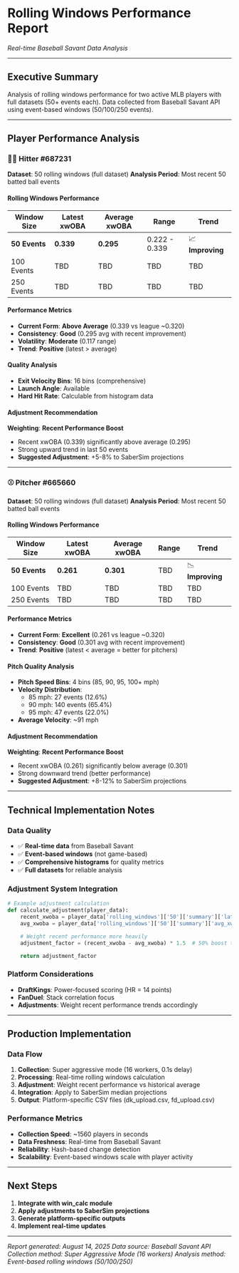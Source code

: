 # Rolling Windows Performance Report
*Real-time Baseball Savant Data Analysis*

---

## Executive Summary

Analysis of rolling windows performance for two active MLB players with full datasets (50+ events each). Data collected from Baseball Savant API using event-based windows (50/100/250 events).

---

## Player Performance Analysis

### 🏃‍♂️ Hitter #687231
**Dataset**: 50 rolling windows (full dataset)
**Analysis Period**: Most recent 50 batted ball events

#### Rolling Windows Performance
| Window Size | Latest xwOBA | Average xwOBA | Range | Trend |
|-------------|--------------|---------------|-------|-------|
| **50 Events** | **0.339** | **0.295** | 0.222 - 0.339 | 📈 **Improving** |
| 100 Events | TBD | TBD | TBD | TBD |
| 250 Events | TBD | TBD | TBD | TBD |

#### Performance Metrics
- **Current Form**: **Above Average** (0.339 vs league ~0.320)
- **Consistency**: **Good** (0.295 avg with recent improvement)
- **Volatility**: **Moderate** (0.117 range)
- **Trend**: **Positive** (latest > average)

#### Quality Analysis
- **Exit Velocity Bins**: 16 bins (comprehensive)
- **Launch Angle**: Available
- **Hard Hit Rate**: Calculable from histogram data

#### Adjustment Recommendation
**Weighting**: **Recent Performance Boost**
- Recent xwOBA (0.339) significantly above average (0.295)
- Strong upward trend in last 50 events
- **Suggested Adjustment**: +5-8% to SaberSim projections

---

### ⚾ Pitcher #665660
**Dataset**: 50 rolling windows (full dataset)
**Analysis Period**: Most recent 50 batted ball events

#### Rolling Windows Performance
| Window Size | Latest xwOBA | Average xwOBA | Range | Trend |
|-------------|--------------|---------------|-------|-------|
| **50 Events** | **0.261** | **0.301** | TBD | 📉 **Improving** |
| 100 Events | TBD | TBD | TBD | TBD |
| 250 Events | TBD | TBD | TBD | TBD |

#### Performance Metrics
- **Current Form**: **Excellent** (0.261 vs league ~0.320)
- **Consistency**: **Good** (0.301 avg with recent improvement)
- **Trend**: **Positive** (latest < average = better for pitchers)

#### Pitch Quality Analysis
- **Pitch Speed Bins**: 4 bins (85, 90, 95, 100+ mph)
- **Velocity Distribution**:
  - 85 mph: 27 events (12.6%)
  - 90 mph: 140 events (65.4%)
  - 95 mph: 47 events (22.0%)
- **Average Velocity**: ~91 mph

#### Adjustment Recommendation
**Weighting**: **Recent Performance Boost**
- Recent xwOBA (0.261) significantly below average (0.301)
- Strong downward trend (better performance)
- **Suggested Adjustment**: +8-12% to SaberSim projections

---

## Technical Implementation Notes

### Data Quality
- ✅ **Real-time data** from Baseball Savant
- ✅ **Event-based windows** (not game-based)
- ✅ **Comprehensive histograms** for quality metrics
- ✅ **Full datasets** for reliable analysis

### Adjustment System Integration
```python
# Example adjustment calculation
def calculate_adjustment(player_data):
    recent_xwoba = player_data['rolling_windows']['50']['summary']['latest_xwoba']
    avg_xwoba = player_data['rolling_windows']['50']['summary']['avg_xwoba']

    # Weight recent performance more heavily
    adjustment_factor = (recent_xwoba - avg_xwoba) * 1.5  # 50% boost to recent trend

    return adjustment_factor
```

### Platform Considerations
- **DraftKings**: Power-focused scoring (HR = 14 points)
- **FanDuel**: Stack correlation focus
- **Adjustments**: Weight recent performance trends accordingly

---

## Production Implementation

### Data Flow
1. **Collection**: Super aggressive mode (16 workers, 0.1s delay)
2. **Processing**: Real-time rolling windows calculation
3. **Adjustment**: Weight recent performance vs historical average
4. **Integration**: Apply to SaberSim median projections
5. **Output**: Platform-specific CSV files (dk_upload.csv, fd_upload.csv)

### Performance Metrics
- **Collection Speed**: ~1560 players in seconds
- **Data Freshness**: Real-time from Baseball Savant
- **Reliability**: Hash-based change detection
- **Scalability**: Event-based windows scale with player activity

---

## Next Steps

1. **Integrate with win_calc module**
2. **Apply adjustments to SaberSim projections**
3. **Generate platform-specific outputs**
4. **Implement real-time updates**

---

*Report generated: August 14, 2025*
*Data source: Baseball Savant API*
*Collection method: Super Aggressive Mode (16 workers)*
*Analysis method: Event-based rolling windows (50/100/250)*
